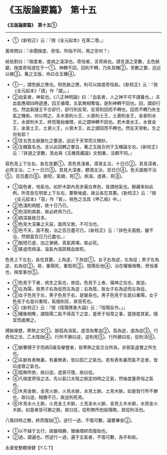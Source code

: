 # 《玉版論要篇》　第十五



**《玉版論要篇》　第十五①**


---
- ①《新校正》云：『按《全元起本》在第二卷。』


黃帝問曰：『余聞揆度、奇恒，所指不同，用之奈何？』


岐伯對曰：『揆度者，度病之淺深也。奇恒者，言奇病也。請言道之至數，五色脈變，揆度奇恒道在于一①。神轉不回，回則不轉，乃失其機②。至數之要，迫近以微③。著之玉版，命曰合玉機④。
- ①一，謂色脈之應也。知色脈之應，則可以揆度奇恒矣。《新校正》云：『按《全元起本》「請」作「謂」。』
- ②血氣者，神氣也。《八正神明論》曰：『血氣者，人之神不可不謹養也。』夫血氣應順四時遞遷，囚王循環，五氣無相奪倫，是則神轉不回也。回，謂卻行也。然血氣隨王不合卻行，卻行則反常，反常則回而不轉也，回而不轉乃失生氣之機矣。何以明之，夫木衰則火王，火衰則土王，土衰則金王，金衰則水王，水衰則木王，終而復始循環，此之謂神轉不回也。若木衰水王，水衰金王，金衰土王，土衰火王，火衰木王，此之謂回而不轉也。然反天常軌，生之何有耶？
- ③言五色五脈變化之要道，迫近于天常而又微妙。
- ④玉機篇名也。言以此回轉之要旨，著之玉版合同于玉機論文也。《新校正》云：『詳道之至數，至此與《玉機真藏論》文相重，注頗不同。』


容色見上下左右，各在其要①。其色見淺者，湯液主治，十日已②。其見深者，必齊主治，二十一日已③。其見大深者，醪酒主治，百日已④。色夭面脫不治⑤。百日盡已⑥。脈短，氣絕，死⑦。病溫，虛甚，死⑧。
- ①容色者，他氣也。如肝木部內見赤黃白黑色，皆謂他氣也。餘藏率如此例，所見皆在明堂上下左右，要察候處，故云各在其要。《新校正》云：『按《全元起本》「容」作「客」，視色之法具《甲乙經》中。』
- ②色淺則病輕，故十日乃已。
- ③色深則病甚，故必終齊乃已。
- ④病深甚故日多。
- ⑤色見大深兼之夭惡，面肉又脫，不可治也。
- ⑥色不夭，面不脫，治之百日盡可已。《新校正》云：『詳色夭面脫，雖不治，然期當百日乃已盡也。』
- ⑦脈短已虛，加之漸絕，真氣將竭，故必死。
- ⑧甚虛而病溫，溫氣內涸其精血故死。


色見上下左右，各在其要，上為逆，下為從①。女子右為逆，左為從；男子左為逆，右為從②。易，重陽死，重陰死③。陰陽反他④，治在權衡相奪。奇恒事也，揆度事也⑤。
- ①色見于下者，病生之氣也，故從。色見于上者，傷神之兆也，故逆。
- ②左為陽，故男子右為從而左為逆；右為陰，故女子右為逆而左為從。
- ③女子色見于左，男子色見于右，是變易也。男子色見于左是曰重陽，女子色見于右是曰重陰，氣極則反，故皆死也。
- ④《新校正》云：『按《陰陽應象大論》云：「陰陽反作。」』
- ⑤權衡相奪，謂陰陽二氣不得高下之宜，是奇于恒常之事，當揆度其氣，隨宜而處療之。


搏脈痺躄，寒熱之交①。脈孤為消氣，虛泄為奪血②。孤為逆，虛為從③。行奇恒之法，乙太陰始④。行所不勝曰逆，逆則死⑤。行所勝曰從，從則活⑥。
- ①脈擊搏于手而病痺及攣躄者，皆寒熱之氣交合所為，非邪氣虛實之所生也。
- ②夫脈有表無裏，有裏無表，皆曰孤亡之氣也。若有表有裏而氣不足者，皆曰虛衰之氣也。
- ③孤無所依，故曰逆。虛衰可復，故曰從。
- ④凡揆度奇恒之法，先以氣口太陰之脈定四時之正氣，然後度量奇恒之氣也。
- ⑤木見金脈，金見火脈，火見水脈，水見土脈，土見木脈，如是皆行所不勝也，故曰逆。賊勝不已，故逆則死焉。
- ⑥木見水火土脈，火見金土木脈，土見金水火脈，金見土木水脈，水見金火木脈，如是者皆可勝之脈，故曰從，從則無所尅殺傷敗，故從則活也。


八風四時之勝，終而復始①。逆行一過，不復可數，論要畢矣②。
- ①以不越于五行，故雖相勝，猶循環終而復始也。
- ②過，謂遍也。然逆行一過，遍于五氣者，不復可數，為平和矣。


永康堂整體保健【Y.C.T】



